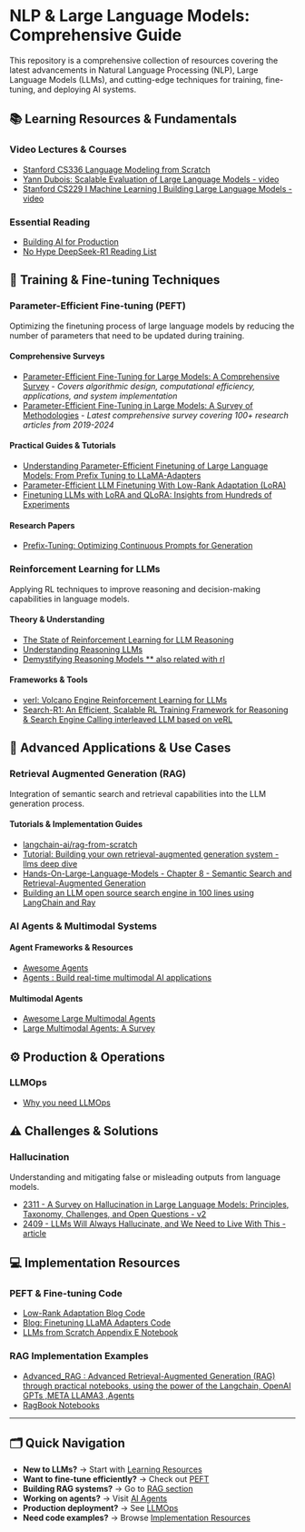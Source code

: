# NLP & Large Language Models: Comprehensive Guide

This repository is a comprehensive collection of resources covering the latest advancements in Natural Language Processing (NLP), Large Language Models (LLMs), and cutting-edge techniques for training, fine-tuning, and deploying AI systems.

## 📚 Learning Resources & Fundamentals

### Video Lectures & Courses
- [Stanford CS336 Language Modeling from Scratch](https://youtube.com/playlist?list=PLoROMvodv4rOY23Y0BoGoBGgQ1zmU_MT_&si=T9q16Og-ex7gLN6p)
- [Yann Dubois: Scalable Evaluation of Large Language Models - video](https://www.youtube.com/watch?v=ZaQYM-YF1rM&ab_channel=MayurNaik)
- [Stanford CS229 I Machine Learning I Building Large Language Models - video](https://www.youtube.com/watch?v=9vM4p9NN0Ts&ab_channel=StanfordOnline)

### Essential Reading
- [Building AI for Production](https://towardsai.net/book)
- [No Hype DeepSeek-R1 Reading List](https://www.oxen.ai/blog/no-hype-deepseek-r1-reading-list)

## 🔧 Training & Fine-tuning Techniques

### Parameter-Efficient Fine-tuning (PEFT)
Optimizing the finetuning process of large language models by reducing the number of parameters that need to be updated during training.

#### Comprehensive Surveys
- [Parameter-Efficient Fine-Tuning for Large Models: A Comprehensive Survey](https://arxiv.org/abs/2403.14608) - *Covers algorithmic design, computational efficiency, applications, and system implementation*
- [Parameter-Efficient Fine-Tuning in Large Models: A Survey of Methodologies](https://arxiv.org/abs/2410.19878) - *Latest comprehensive survey covering 100+ research articles from 2019-2024*

#### Practical Guides & Tutorials
- [Understanding Parameter-Efficient Finetuning of Large Language Models: From Prefix Tuning to LLaMA-Adapters](https://lightning.ai/pages/community/article/understanding-llama-adapters/)
- [Parameter-Efficient LLM Finetuning With Low-Rank Adaptation (LoRA)](https://lightning.ai/pages/community/tutorial/lora-llm/)
- [Finetuning LLMs with LoRA and QLoRA: Insights from Hundreds of Experiments](https://lightning.ai/pages/community/lora-insights/)

#### Research Papers
- [Prefix-Tuning: Optimizing Continuous Prompts for Generation](https://arxiv.org/abs/2101.00190)

### Reinforcement Learning for LLMs
Applying RL techniques to improve reasoning and decision-making capabilities in language models.

#### Theory & Understanding
- [The State of Reinforcement Learning for LLM Reasoning](https://sebastianraschka.com/blog/2025/the-state-of-reinforcement-learning-for-llm-reasoning.html)
- [Understanding Reasoning LLMs](https://sebastianraschka.com/blog/2025/understanding-reasoning-llms.html)
- [Demystifying Reasoning Models ** also related with rl](https://cameronrwolfe.substack.com/p/demystifying-reasoning-models?sort=top)

#### Frameworks & Tools
- [verl: Volcano Engine Reinforcement Learning for LLMs](https://github.com/volcengine/verl)
- [Search-R1: An Efficient, Scalable RL Training Framework for Reasoning & Search Engine Calling interleaved LLM based on veRL](https://github.com/PeterGriffinJin/Search-R1?tab=readme-ov-file)

## 🚀 Advanced Applications & Use Cases

### Retrieval Augmented Generation (RAG)
Integration of semantic search and retrieval capabilities into the LLM generation process.

#### Tutorials & Implementation Guides
- [langchain-ai/rag-from-scratch](https://github.com/langchain-ai/rag-from-scratch/tree/main?tab=readme-ov-file)
- [Tutorial: Building your own retrieval-augmented generation system - llms deep dive](https://github.com/springer-llms-deep-dive/llms-deep-dive-tutorials/tree/main/tutorials/chapter7)
- [Hands-On-Large-Language-Models - Chapter 8 - Semantic Search and Retrieval-Augmented Generation](https://github.com/HandsOnLLM/Hands-On-Large-Language-Models/tree/main/chapter08)
- [Building an LLM open source search engine in 100 lines using LangChain and Ray](https://www.anyscale.com/blog/llm-open-source-search-engine-langchain-ray)

### AI Agents & Multimodal Systems

#### Agent Frameworks & Resources
- [Awesome Agents](https://github.com/kyrolabs/awesome-agents)
- [Agents : Build real-time multimodal AI applications](https://github.com/livekit/agents)

#### Multimodal Agents
- [Awesome Large Multimodal Agents](https://github.com/jun0wanan/awesome-large-multimodal-agents?tab=readme-ov-file)
- [Large Multimodal Agents: A Survey](https://arxiv.org/pdf/2402.15116)

## ⚙️ Production & Operations

### LLMOps
- [Why you need LLMOps](https://www.artefact.com/blog/why-you-need-llmops/#:~:text=Model%20adaptation%20to%20changing%20data,when%20significant%20changes%20are%20detected.)

## ⚠️ Challenges & Solutions

### Hallucination
Understanding and mitigating false or misleading outputs from language models.

- [2311 - A Survey on Hallucination in Large Language Models: Principles, Taxonomy, Challenges, and Open Questions - v2](https://arxiv.org/abs/2311.05232)
- [2409 - LLMs Will Always Hallucinate, and We Need to Live With This - article](https://arxiv.org/html/2409.05746v1)

## 💻 Implementation Resources

### PEFT & Fine-tuning Code
- [Low-Rank Adaptation Blog Code](https://github.com/rasbt/low-rank-adaptation-blog/tree/main/code)
- [Blog: Finetuning LLaMA Adapters Code](https://github.com/rasbt/blog-finetuning-llama-adapters/tree/main/three-conventional-methods)
- [LLMs from Scratch Appendix E Notebook](https://github.com/rasbt/LLMs-from-scratch/blob/main/appendix-E/01_main-chapter-code/appendix-E.ipynb)

### RAG Implementation Examples
- [Advanced_RAG : Advanced Retrieval-Augmented Generation (RAG) through practical notebooks, using the power of the Langchain, OpenAI GPTs ,META LLAMA3 ,Agents](https://github.com/NisaarAgharia/Advanced_RAG)
- [RagBook Notebooks](https://github.com/towardsai/ragbook-notebooks?tab=readme-ov-file)

---

## 🗂️ Quick Navigation
- **New to LLMs?** → Start with [Learning Resources](#-learning-resources--fundamentals)
- **Want to fine-tune efficiently?** → Check out [PEFT](#parameter-efficient-fine-tuning-peft)
- **Building RAG systems?** → Go to [RAG section](#retrieval-augmented-generation-rag)
- **Working on agents?** → Visit [AI Agents](#ai-agents--multimodal-systems)
- **Production deployment?** → See [LLMOps](#llmops)
- **Need code examples?** → Browse [Implementation Resources](#-implementation-resources)
